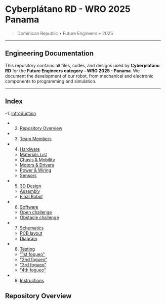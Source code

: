 # Cyberplátano RD - WRO 2025 Panama 

> Dominican Republic • Future Engineers • 2025

---

## Engineering Documentation
This repository contains all files, codes, and designs used by **Cyberplátano RD** for the **Future Engineers category - WRO 2025 - Panama**.  We document the development of our robot, from mechanical and electronic components to programming and simulation.

---
## Index
-1. [Introduction](#introduction)  
- 2. [Repository Overview](#repository-overview)
- 3. [Team Members](#team-members)  
- 4. [Hardware](models/)
    - [Materials List](#materials-list)
    - [Chasis & Mobility](#chassis-&-mobility)
    - [Motors & Drivers](#motors-&-drivers)
    - [Power & Wiring](#power-&-wiring)
    - [Sensors](#sensors)
- 5. [3D Design](models/)
    - [Assembly](#assembly)
    - [Final Robot](#final-robot)
- 6. [Software](src/)
    - [Open challenge](#open-challenge)
    - [Obstacle challenge](#obstacle-challenge)
- 7. [Schematics](schems/) 
    - [PCB layout](#pcb-layout)
    - [Diagram](#diagram)
- 8. [Testing](extras/)
    - ["1st fogueo"](#"1st-fogueo")
    - ["2nd fogueo"](#"2nd-fogueo")
    - ["3rd fogueo"](#"3rd-fogueo")
    - ["4th fogueo"](#"4th-fogueo")
- 9. [Instructions](extras/)

##  Repository Overview
